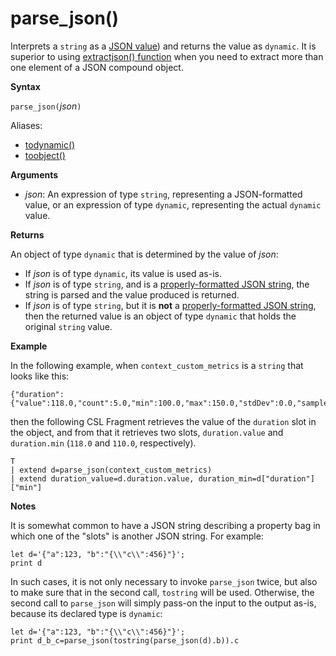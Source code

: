 # parse_json()

Interprets a `string` as a [JSON value](http://json.org/)) and returns the value as `dynamic`. 
It is superior to using [extractjson() function](./query_language_extractjsonfunction.md)
when you need to extract more than one element of a JSON compound object.

**Syntax**

`parse_json(`*json*`)`

Aliases:
- [todynamic()](./query_language_todynamicfunction.md)
- [toobject()](./query_language_todynamicfunction.md)

**Arguments**

* *json*: An expression of type `string`, representing a JSON-formatted value,
  or an expression of type `dynamic`, representing the actual `dynamic` value.

**Returns**

An object of type `dynamic` that is determined by the value of *json*:
* If *json* is of type `dynamic`, its value is used as-is.
* If *json* is of type `string`, and is a [properly-formatted JSON string](http://json.org/),
  the string is parsed and the value produced is returned.
* If *json* is of type `string`, but it is **not** a [properly-formatted JSON string](http://json.org/),
  then the returned value is an object of type `dynamic` that holds the original
  `string` value.

**Example**

In the following example, when `context_custom_metrics` is a `string`
that looks like this: 

```
{"duration":{"value":118.0,"count":5.0,"min":100.0,"max":150.0,"stdDev":0.0,"sampledValue":118.0,"sum":118.0}}
```

then the following CSL Fragment retrieves the value of the `duration` slot
in the object, and from that it retrieves two slots, `duration.value` and
 `duration.min` (`118.0` and `110.0`, respectively).

<!-- csl -->
```
T
| extend d=parse_json(context_custom_metrics) 
| extend duration_value=d.duration.value, duration_min=d["duration"]["min"]
```

**Notes**

It is somewhat common to have a JSON string describing a property bag in which
one of the "slots" is another JSON string. For example:

<!-- csl -->

```
let d='{"a":123, "b":"{\\"c\\":456}"}';
print d
```

In such cases, it is not only necessary to invoke `parse_json` twice, but also
to make sure that in the second call, `tostring` will be used. Otherwise, the
second call to `parse_json` will simply pass-on the input to the output as-is,
because its declared type is `dynamic`:

<!-- csl -->

```
let d='{"a":123, "b":"{\\"c\\":456}"}';
print d_b_c=parse_json(tostring(parse_json(d).b)).c
```
